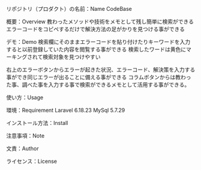リポジトリ（プロダクト）の名前：Name
CodeBase

概要：Overview
教わったメソッドや技術をメモとして残し簡単に検索ができる
エラーコードをコピペするだけで解決方法の足がかりを見つける事ができる

デモ：Demo
検索欄にそのままエラーコードを貼り付けたりキーワードを入力すると以前登録していた内容を閲覧する事ができる
検索したワードは黄色にマーキングされて検索対象を見つけやすい

右上のエラーボタンからエラーが起きた状況、エラーコード、解決策を入力する事ができ同じエラーが出ることに備える事ができる
コラムボタンからは教わった事、調べた事を入力する事で検索ができるメモとして活用する事ができる。

使い方：Usage


環境：Requirement
Laravel 6.18.23
MySql  5.7.29

インストール方法：Install

注意事項：Note

文責：Author

ライセンス：License